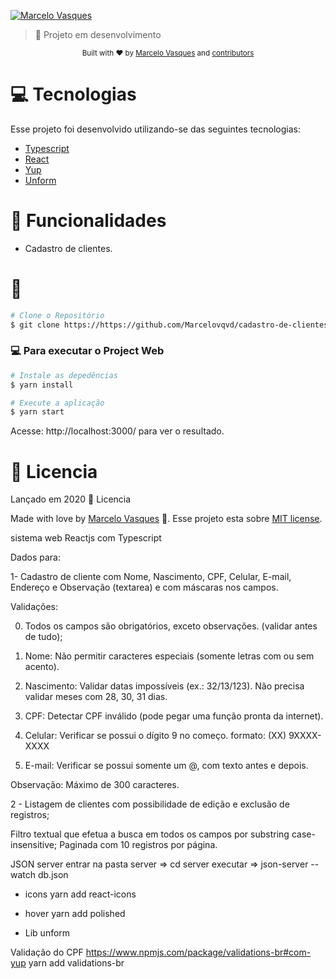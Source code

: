 <p align="left">
   <a href="https://www.linkedin.com/in/marcelovqvd/">
      <img alt="Marcelo Vasques" src="https://img.shields.io/badge/-MarceloVasques-8257E5?style=flat&logo=Linkedin&logoColor=white" />
   </a>

> :rocket: Projeto em desenvolvimento

<div align="center">
  <sub>Built with ❤︎ by
    <a href="https://github.com/Marcelovqvd">Marcelo Vasques</a> and
    <a href="https://github.com/Marcelovqvd/cadastro-de-clientes-web/graphs/contributors">
      contributors
    </a>
  </sub>
</div>

# :computer: Tecnologias
Esse projeto foi desenvolvido utilizando-se das seguintes tecnologias:

* [Typescript](https://www.typescriptlang.org/)
* [React](https://reactjs.org/)
* [Yup](https://lnkd.in/d2Q4D6v)
* [Unform](https://lnkd.in/dWhCENG)

# :rocket: Funcionalidades

* Cadastro de clientes.

# :construction_worker:
```bash
# Clone o Repositório
$ git clone https://https://github.com/Marcelovqvd/cadastro-de-clientes-web.git
```

### 💻 Para executar o Project Web

```bash
# Instale as depedências
$ yarn install

# Execute a aplicação
$ yarn start
```
Acesse: http://localhost:3000/ para ver o resultado.


# :closed_book: Licencia

Lançado em 2020 :closed_book: Licencia

Made with love by [Marcelo Vasques](https://github.com/Marcelovqvd) 🚀.
Esse projeto esta sobre [MIT license](./LICENSE).


sistema web Reactjs com Typescript

Dados para:

1- Cadastro de cliente com Nome, Nascimento, CPF, Celular, E-mail, Endereço e Observação (textarea) e com máscaras nos campos.

Validações:

0) Todos os campos são obrigatórios, exceto observações. (validar antes de tudo);

1) Nome: Não permitir caracteres especiais (somente letras com ou sem acento).

2) Nascimento: Validar datas impossíveis (ex.: 32/13/123). Não precisa validar meses com 28, 30, 31 dias.

3) CPF: Detectar CPF inválido (pode pegar uma função pronta da internet).

4) Celular: Verificar se possui o dígito 9 no começo. formato: (XX) 9XXXX-XXXX

5) E-mail: Verificar se possui somente um @, com texto antes e depois.

Observação: Máximo de 300 caracteres.


2 - Listagem de clientes com possibilidade de edição e exclusão de registros;

Filtro textual que efetua a busca em todos os campos por substring case-insensitive;
Paginada com 10 registros por página.

JSON server
entrar na pasta server => cd server
executar => json-server --watch db.json

- icons
yarn add react-icons

- hover
yarn add polished

- Lib unform

Validação do CPF
https://www.npmjs.com/package/validations-br#com-yup
yarn add validations-br


